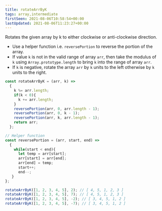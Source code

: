 ```yaml
---
title: rotateArrByK
tags: array,intermediate
firstSeen: 2021-08-06T10:58:54+00:00
lastUpdated: 2021-08-06T11:23:27+00:00
---
```


Rotates the given array by k to either clockwise or anti-clockwise direction.

- Use a helper function i.e. `reversePortion` to reverse the portion of the array.
- If value `k` is not in the valid range of array `arr`, then take the modulus of `k` using `Array.prototype.length` to bring `k` into the range of array `arr`.
- If `k` is negative, rotate the array `arr` by `k` units to the left otherwise by `k` units to the right.

```js
const rotateArrByK = (arr, k) =>
  {
    k %= arr.length;
    if(k < 0){
      k += arr.length;
    }
    reversePortion(arr, 0, arr.length - 1);
    reversePortion(arr, 0, k - 1);
    reversePortion(arr, k, arr.length - 1);
    return arr; 
  };

// Helper function
const reversePortion = (arr, start, end) =>
  {
    while(start < end){
      let temp = arr[start];
      arr[start] = arr[end];
      arr[end] = temp;
      start++;
      end--;    
   }
};
```

```js
rotateArrByK([1, 2, 3, 4, 5], 2); // [ 4, 5, 1, 2, 3 ]
rotateArrByK([1, 2, 3, 4, 5], 7); // [ 4, 5, 1, 2, 3 ]
rotateArrByK([1, 2, 3, 4, 5], -2); // [ 3, 4, 5, 1, 2 ]
rotateArrByK([1, 2, 3, 4, 5], -7); // [ 3, 4, 5, 1, 2 ]
```